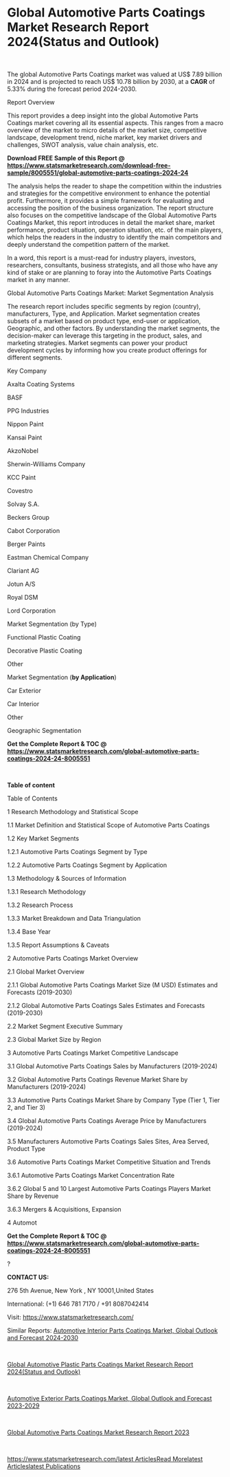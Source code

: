 <h1>Global Automotive Parts Coatings Market Research Report 2024(Status and Outlook)</h1><br/><p>The global Automotive Parts Coatings market was valued at US$ 7.89 billion in 2024 and is projected to reach US$ 10.78 billion by 2030, at a <strong>CAGR</strong> of 5.33% during the forecast period 2024-2030.</p>
 
 
 
 <p>Report Overview</p>
 
 
 
 <p>This report provides a deep insight into the global Automotive Parts Coatings market covering all its essential aspects. This ranges from a macro overview of the market to micro details of the market size, competitive landscape, development trend, niche market, key market drivers and challenges, SWOT analysis, value chain analysis, etc.</p>
 
 
 
 <p><strong>Download FREE Sample of this Report @ <a href="https://www.statsmarketresearch.com/download-free-sample/8005551/global-automotive-parts-coatings-2024-24">https://www.statsmarketresearch.com/download-free-sample/8005551/global-automotive-parts-coatings-2024-24</a></strong></p>
 
 
 
 <p>The analysis helps the reader to shape the competition within the industries and strategies for the competitive environment to enhance the potential profit. Furthermore, it provides a simple framework for evaluating and accessing the position of the business organization. The report structure also focuses on the competitive landscape of the Global Automotive Parts Coatings Market, this report introduces in detail the market share, market performance, product situation, operation situation, etc. of the main players, which helps the readers in the industry to identify the main competitors and deeply understand the competition pattern of the market.</p>
 
 
 
 <p>In a word, this report is a must-read for industry players, investors, researchers, consultants, business strategists, and all those who have any kind of stake or are planning to foray into the Automotive Parts Coatings market in any manner.</p>
 
 
 
 <p>Global Automotive Parts Coatings Market: Market Segmentation Analysis</p>
 
 
 
 <p>The research report includes specific segments by region (country), manufacturers, Type, and Application. Market segmentation creates subsets of a market based on product type, end-user or application, Geographic, and other factors. By understanding the market segments, the decision-maker can leverage this targeting in the product, sales, and marketing strategies. Market segments can power your product development cycles by informing how you create product offerings for different segments.</p>
 
 
 
 <p>Key Company</p>
 
 
 
 <p>Axalta Coating Systems</p>
 
 
 
 <p>BASF</p>
 
 
 
 <p>PPG Industries</p>
 
 
 
 <p>Nippon Paint</p>
 
 
 
 <p>Kansai Paint</p>
 
 
 
 <p>AkzoNobel</p>
 
 
 
 <p>Sherwin-Williams Company</p>
 
 
 
 <p>KCC Paint</p>
 
 
 
 <p>Covestro</p>
 
 
 
 <p>Solvay S.A.</p>
 
 
 
 <p>Beckers Group</p>
 
 
 
 <p>Cabot Corporation</p>
 
 
 
 <p>Berger Paints</p>
 
 
 
 <p>Eastman Chemical Company</p>
 
 
 
 <p>Clariant AG</p>
 
 
 
 <p>Jotun A/S</p>
 
 
 
 <p>Royal DSM</p>
 
 
 
 <p>Lord Corporation</p>
 
 
 
 <p>Market Segmentation (by Type)</p>
 
 
 
 <p>Functional Plastic Coating</p>
 
 
 
 <p>Decorative Plastic Coating</p>
 
 
 
 <p>Other</p>
 
 
 
 <p>Market Segmentation (<strong>by Application</strong>)</p>
 
 
 
 <p>Car Exterior</p>
 
 
 
 <p>Car Interior</p>
 
 
 
 <p>Other</p>
 
 
 
 <p>Geographic Segmentation</p>
 
 
 
 <div><b>Get the Complete Report & TOC @ <a href="https://www.statsmarketresearch.com/global-automotive-parts-coatings-2024-24-8005551">https://www.statsmarketresearch.com/global-automotive-parts-coatings-2024-24-8005551</a></b></div>
 
 
 
 <p><br />
 
 <b>Table of content</b></p>
 
 
 
 <p>Table of Contents<br />
 
 1 Research Methodology and Statistical Scope<br />
 
 1.1 Market Definition and Statistical Scope of Automotive Parts Coatings<br />
 
 1.2 Key Market Segments<br />
 
 1.2.1 Automotive Parts Coatings Segment by Type<br />
 
 1.2.2 Automotive Parts Coatings Segment by Application<br />
 
 1.3 Methodology & Sources of Information<br />
 
 1.3.1 Research Methodology<br />
 
 1.3.2 Research Process<br />
 
 1.3.3 Market Breakdown and Data Triangulation<br />
 
 1.3.4 Base Year<br />
 
 1.3.5 Report Assumptions & Caveats<br />
 
 2 Automotive Parts Coatings Market Overview<br />
 
 2.1 Global Market Overview<br />
 
 2.1.1 Global Automotive Parts Coatings Market Size (M USD) Estimates and Forecasts (2019-2030)<br />
 
 2.1.2 Global Automotive Parts Coatings Sales Estimates and Forecasts (2019-2030)<br />
 
 2.2 Market Segment Executive Summary<br />
 
 2.3 Global Market Size by Region<br />
 
 3 Automotive Parts Coatings Market Competitive Landscape<br />
 
 3.1 Global Automotive Parts Coatings Sales by Manufacturers (2019-2024)<br />
 
 3.2 Global Automotive Parts Coatings Revenue Market Share by Manufacturers (2019-2024)<br />
 
 3.3 Automotive Parts Coatings Market Share by Company Type (Tier 1, Tier 2, and Tier 3)<br />
 
 3.4 Global Automotive Parts Coatings Average Price by Manufacturers (2019-2024)<br />
 
 3.5 Manufacturers Automotive Parts Coatings Sales Sites, Area Served, Product Type<br />
 
 3.6 Automotive Parts Coatings Market Competitive Situation and Trends<br />
 
 3.6.1 Automotive Parts Coatings Market Concentration Rate<br />
 
 3.6.2 Global 5 and 10 Largest Automotive Parts Coatings Players Market Share by Revenue<br />
 
 3.6.3 Mergers & Acquisitions, Expansion<br />
 
 4 Automot</p>
 
 
 
 <div><b>Get the Complete Report & TOC @ <a href="https://www.statsmarketresearch.com/global-automotive-parts-coatings-2024-24-8005551">https://www.statsmarketresearch.com/global-automotive-parts-coatings-2024-24-8005551</a></b></div>
 
 
 
 <p>? </p>
 
 
 
 <p><b>CONTACT US:</b><br />
 
 276 5th Avenue, New York , NY 10001,United States<br />
 
 International: (+1) 646 781 7170 / +91 8087042414<br />
 
 Visit: <a href="https://www.statsmarketresearch.com/">https://www.statsmarketresearch.com/</a><br />
 
 Similar Reports: <a href="https://www.statsmarketresearch.com/global-automotive-parts-coatings-2024-24-8005551">Automotive Interior Parts Coatings Market, Global Outlook and Forecast 2024-2030</a><br />
 
 <br />
 
 <a href="https://www.statsmarketresearch.com/global-automotive-parts-coatings-2024-24-8005551">Global Automotive Plastic Parts Coatings Market Research Report 2024(Status and Outlook)</a><br />
 
 <br />
 
 <a href="https://www.statsmarketresearch.com/global-automotive-parts-coatings-2024-24-8005551">Automotive Exterior Parts Coatings Market, Global Outlook and Forecast 2023-2029</a><br />
 
 <br />
 
 <a href="https://www.statsmarketresearch.com/global-automotive-parts-coatings-2024-24-8005551">Global Automotive Parts Coatings Market Research Report 2023</a><br />
 
 <br />
 
 <a href="https://gyeongbokgung.com">https://www.statsmarketresearch.com/</a><a href="https://hallyeomaritime.com">latest Articles</a><a href="https://jingwansa.com">Read More</a><a href="https://nguoiviet.jp/">latest Articles</a><a href="https://www.intelmarketresearch.com/">latest Publications</a></p>